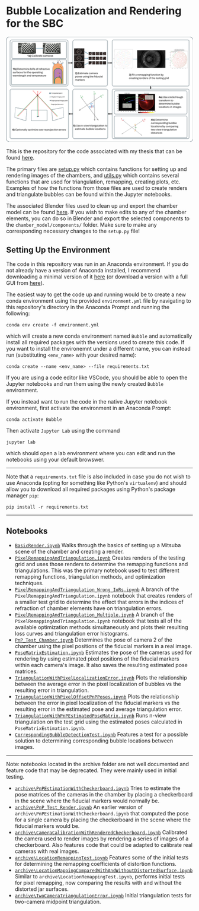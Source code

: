 # Bubble Localization and Rendering for the SBC

![](thesis\figures\localization_flow_chart_2.png)

This is the repository for the code associated with my thesis that can be found [here](thesis/Bubble_Localization_and_Rendering_for_the_SBC.pdf).

The primary files are [setup.py](setup.py) which contains functions for setting up and rendering images of the chambers, and [utils.py](utils.py) which contains several functions that are used for triangulation, remapping, creating plots, etc. Examples of how the functions from those files are used to create renders and triangulate bubbles can be found within the Jupyter notebooks.

The associated Blender files used to clean up and export the chamber model can be found [here](https://drive.google.com/drive/folders/1IG_XLitbM6101vEFMDmiwda3bSZK6OpN?usp=drive_link). If you wish to make edits to any of the chamber elements, you can do so in Blender and export the selected components to the `chamber_model/components/` folder. Make sure to make any corresponding necessary changes to the `setup.py` file!

## Setting Up the Environment
The code in this repository was run in an Anaconda environment. If you do not already have a version of Anaconda installed, I recommend downloading a minimal version of it [here](https://docs.anaconda.com/miniconda/) (or download a version with a full GUI from [here](https://www.anaconda.com/download/success)).

The easiest way to get the code up and running would be to create a new conda environment using the provided `environment.yml` file by navigating to this repository's directory in the Anaconda Prompt and running the following:

```
conda env create -f environment.yml
```

which will create a new conda environment named `Bubble` and automatically install all required packages with the versions used to create this code. If you want to install the environemnt under a different name, you can instead run (substituting `<env_name>` with your desired name):

```
conda create --name <env_name> --file requirements.txt
```

If you are using a code editor like VSCode, you should be able to open the Jupyter notebooks and run them using the newly created `Bubble` environment. 

If you instead want to run the code in the native Jupyter notebook environment, first activate the environment in an Anaconda Prompt:

```
conda activate Bubble
```

Then activate `Jupyter Lab` using the command

```
jupyter lab
```

which should open a lab environment where you can edit and run the notebooks using your default browswer.

---
Note that a `requirements.txt` file is also included in case you do not wish to use Anaconda (opting for something like Python's `virtualenv`) and should allow you to download all required packages using Python's package manager `pip`:

```
pip install -r requirements.txt
```
---

## Notebooks

- [`BasicRender.ipynb`](BasicRender.ipynb) Walks through the basics of setting up a Mitsuba scene of the chamber and creating a render.
- [`PixelRemappingAndTriangulation.ipynb`](PixelRemappingAndTriangulation.ipynb) Creates renders of the testing grid and uses those renders to determine the remapping functions and triangulations. This was the primary notebook used to test different remapping functions, triangulation methods, and optimization techniques.
- [`PixelRemappingAndTriangulation_Wrong_IoRs.ipynb`](PixelRemappingAndTriangulation_Wrong_IoRs.ipynb) A branch of the `PixelRemappingAndTriangulation.ipynb` notebook that creates renders of a smaller test grid to determine the effect that errors in the indices of refraction of chamber elements have on triangulation errors.
- [`PixelRemappingAndTriangulation_Multiple.ipynb`](PixelRemappingAndTriangulation_Multiple.ipynb) A branch of the `PixelRemappingAndTriangulation.ipynb` notebook that tests all of the available optimization methods simultaneously and plots their resulting loss curves and triangulation error histograms.
- [`PnP_Test_Chamber.ipynb`](PnP_Test_Chamber.ipynb) Determines the pose of camera 2 of the chamber using the pixel positions of the fiducial markers in a real image.
- [`PoseMatrixEstimation.ipynb`](PoseMatrixEstimation.ipynb) Estimates the pose of the cameras used for rendering by using estimated pixel positions of the fiducial markers within each camera's image. It also saves the resulting estimated pose matrices.
- [`TriangulationWithPixelLocalizationError.ipynb`](TriangulationWithPixelLocalizationError.ipynb) Plots the relationship between the average error in the pixel localization of bubbles vs the resulting error in triangulation.
- [`TriangulationWithPixelOffsetPnPPoses.ipynb`](TriangulationWithPixelOffsetPnPPoses.ipynb) Plots the relationship between the error in pixel localization of the fiducial markers vs the resulting error in the estimated pose and average triangulation error.
- [`TriangulationWithPnPEstimatedPoseMatrix.ipynb`](TriangulationWithPnPEstimatedPoseMatrix.ipynb) Runs n-view triangulation on the test grid using the estimated poses calculated in `PoseMatrixEstimation.ipynb`.
- [`CorrespondingBubbleDetectionTest.ipynb`](CorrespondingBubbleDetectionTest.ipynb) Features a test for a possible solution to determining corresponding bubble locations between images.

---

Note: notebooks located in the archive folder are not well documented and feature code that may be deprecated. They were mainly used in initial testing.

- [`archive\PnPEstimationWithCheckerboard.ipynb`](archive\PnPEstimationWithCheckerboard.ipynb) Tries to estimate the pose matrices of the cameras in the chamber by placing a checkerboard in the scene where the fiducial markers would normally be.
- [`archive\PnP_Test_Render.ipynb`](archive\PnP_Test_Render.ipynb) An earlier version of `archive\PnPEstimationWithCheckerboard.ipynb` that computed the pose for a single camera by placing the checkerboard in the scene where the fiducial markers would be.
- [`archive\CameraCalibrationWithRenderedCheckerboard.ipynb`](archive\CameraCalibrationWithRenderedCheckerboard.ipynb) Calibrated the camera used to render images by rendering a series of images of a checkerboard. Also features code that could be adapted to calibrate real cameras with real images.
- [`archive\LocationRemappingTest.ipynb`](archive\LocationRemappingTest.ipynb) Features some of the initial tests for determining the remapping coefficients of distortion functions.
- [`archive\LocationMappingComparedWithAndWithoutDistortedSurface.ipynb`](archive\LocationMappingComparedWithAndWithoutDistortedSurface.ipynb) Similar to `archive\LocationRemappingTest.ipynb`, performs initial tests for pixel remapping, now comparing the results with and without the distorted jar surfaces.
- [`archive\TwoCameraTriangulationError.ipynb`](archive\TwoCameraTriangulationError.ipynb) Initial triangulation tests for two-camera midpoint triangulation.
